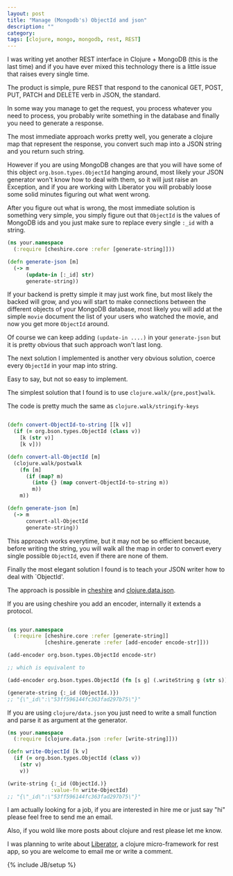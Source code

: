 ```yaml
---
layout: post
title: "Manage (Mongodb's) ObjectId and json"
description: ""
category:
tags: [clojure, mongo, mongodb, rest, REST]
---
```


I was writing yet another REST interface in Clojure + MongoDB (this is the last time) and if you have ever mixed this technology there is a little issue that raises every single time.

The product is simple, pure REST that respond to the canonical GET, POST, PUT, PATCH and DELETE verb in JSON, the standard.

In some way you manage to get the request, you process whatever you need to process, you probably write something in the database and finally you need to generate a response.

The most immediate approach works pretty well, you generate a clojure map that represent the response, you convert such map into a JSON string and you return such string.

However if you are using MongoDB changes are that you will have some of this object `org.bson.types.ObjectId` hanging around, most likely your JSON generator won't know how to deal with them, so it will just raise an Exception, and if you are working with Liberator you will probably loose some solid minutes figuring out what went wrong.

After you figure out what is wrong, the most immediate solution is something very simple, you simply figure out that `ObjectId` is the values of MongoDB ids and you just make sure to replace every single `:_id` with a string.

```clojure
(ns your.namespace
  (:require [cheshire.core :refer [generate-string]]))

(defn generate-json [m]
  (-> m
      (update-in [:_id] str)
      generate-string))
```

If your backend is pretty simple it may just work fine, but most likely the backed will grow, and you will start to make connections between the different objects of your MongoDB database, most likely you will add at the simple `movie` document the list of your users who watched the movie, and now you get more `ObjectId` around.

Of course we can keep adding `(update-in ....)` in your `generate-json` but it is pretty obvious that such approach won't last long.

The next solution I implemented is another very obvious solution, coerce every `ObjectId` in your map into string.

Easy to say, but not so easy to implement.

The simplest solution that I found is to use `clojure.walk/{pre,post}walk`.

The code is pretty much the same as `clojure.walk/stringify-keys`

```clojure

(defn convert-ObjectId-to-string [[k v]]
  (if (= org.bson.types.ObjectId (class v))
    [k (str v)]
    [k v]))

(defn convert-all-ObjectId [m]
  (clojure.walk/postwalk
    (fn [m]
      (if (map? m)
        (into {} (map convert-ObjectId-to-string m))
        m))
    m))

(defn generate-json [m]
  (-> m
      convert-all-ObjectId
      generate-string))

```

This approach works everytime, but it may not be so efficient because, before writing the string, you will walk all the map in order to convert every single possible `ObjectId`, even if there are none of them.

Finally the most elegant solution I found is to teach your JSON writer how to deal with `ObjectId'.

The approach is possible in [cheshire](https://github.com/dakrone/cheshire) and [clojure.data.json](https://github.com/clojure/data.json).

If you are using cheshire you add an encoder, internally it extends a protocol.

```clojure

(ns your.namespace
  (:require [cheshire.core :refer [generate-string]]
            [cheshire.generate :refer [add-encoder encode-str]]))

(add-encoder org.bson.types.ObjectId encode-str)

;; which is equivalent to

(add-encoder org.bson.types.ObjectId (fn [s g] (.writeString g (str s))))

(generate-string {:_id (ObjectId.)})
;; "{\"_id\":\"53ff596144fc363fad297b75\"}"

```

If you are using `clojure/data.json` you just need to write a small function and parse it as argument at the generator.

```clojure
(ns your.namespace
  (:require [clojure.data.json :refer [write-string]]))

(defn write-ObjectId [k v]
  (if (= org.bson.types.ObjectId (class v))
    (str v)
    v))

(write-string {:_id (ObjectId.)}
              :value-fn write-ObjectId)
;; "{\"_id\":\"53ff596144fc363fad297b75\"}"
```

I am actually looking for a job, if you are interested in hire me or just say "hi" please feel free to send me an email.

Also, if you wold like more posts about clojure and rest please let me know.

I was planning to write about [Liberator](http://clojure-liberator.github.io/liberator/), a clojure micro-framework for rest app, so you are welcome to email me or write a comment.


{% include JB/setup %}
